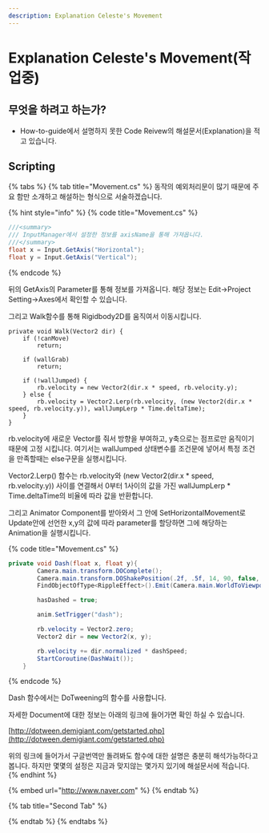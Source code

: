 ```yaml
---
description: Explanation Celeste's Movement
---
```


# Explanation Celeste's Movement\(작업중\)

## 무엇을 하려고 하는가?

* How-to-guide에서 설명하지 못한 Code Reivew의 해설문서\(Explanation\)을 적고 있습니다.

## Scripting

{% tabs %}
{% tab title="Movement.cs" %}
동작의 예외처리문이 많기 때문에 주요 함만 소개하고 해설하는 형식으로 서술하겠습니다. 

{% hint style="info" %}
{% code title="Movement.cs" %}
```csharp
///<summary>
/// InputManager에서 설정한 정보를 axisName을 통해 가져옵니다.
///</summary>
float x = Input.GetAxis("Horizontal");
float y = Input.GetAxis("Vertical");
```
{% endcode %}

뒤의 GetAxis의 Parameter를 통해 정보를 가져옵니다.                                                               해당 정보는 Edit-&gt;Project Setting-&gt;Axes에서 확인할 수 있습니다.

그리고 Walk함수를 통해 Rigidbody2D를 움직여서 이동시킵니다.

```
private void Walk(Vector2 dir) {
    if (!canMove) 
        return;
    
    if (wallGrab) 
        return;
    
    if (!wallJumped) {
        rb.velocity = new Vector2(dir.x * speed, rb.velocity.y);
    } else {
        rb.velocity = Vector2.Lerp(rb.velocity, (new Vector2(dir.x * speed, rb.velocity.y)), wallJumpLerp * Time.deltaTime);
    }
}
```

rb.velocity에 새로운 Vector를 줘서 방향을 부여하고, y축으로는 점프로만 움직이기         때문에 고정 시킵니다. 여기서는 wallJumped 상태변수를 조건문에 넣어서 특정 조건을 만족할때는 else구문을 실행시킵니다.

Vector2.Lerp\(\) 함수는 rb.velocity와 \(new Vector2\(dir.x \* speed, rb.velocity.y\)\) 사이를    연결해서 0부터 1사이의 값을 가진 wallJumpLerp \* Time.deltaTime의 비율에 따라 값을 반환합니다. 

그리고 Animator Component를 받아와서 그 안에 SetHorizontalMovement로 Update안에 선언한 x,y의 값에 따라 parameter를 할당하면 그에 해당하는 Animation을 실행시킵니다.

{% code title="Movement.cs" %}
```csharp
private void Dash(float x, float y){
        Camera.main.transform.DOComplete();                                                             // DOTweening 함수 사용
        Camera.main.transform.DOShakePosition(.2f, .5f, 14, 90, false, true);
        FindObjectOfType<RippleEffect>().Emit(Camera.main.WorldToViewportPoint(transform.position));    // Ripple Effect Script삽입

        hasDashed = true;

        anim.SetTrigger("dash");

        rb.velocity = Vector2.zero;
        Vector2 dir = new Vector2(x, y);

        rb.velocity += dir.normalized * dashSpeed;
        StartCoroutine(DashWait());
    }
```
{% endcode %}

Dash 함수에서는 DoTweening의 함수를 사용합니다.

자세한 Document에 대한 정보는 아래의 링크에 들어가면 확인 하실 수 있습니다.

[http://dotween.demigiant.com/getstarted.php](http://dotween.demigiant.com/getstarted.php)

위의 링크에 들어가서 구글번역만 돌려봐도 함수에 대한 설명은 충분히 해석가능하다고 봅니다. 하지만 몇몇의 설정은 지금과 맞지않는 몇가지 있기에 해설문서에 적습니다.
{% endhint %}

{% embed url="http://www.naver.com" %}
{% endtab %}

{% tab title="Second Tab" %}

{% endtab %}
{% endtabs %}





















